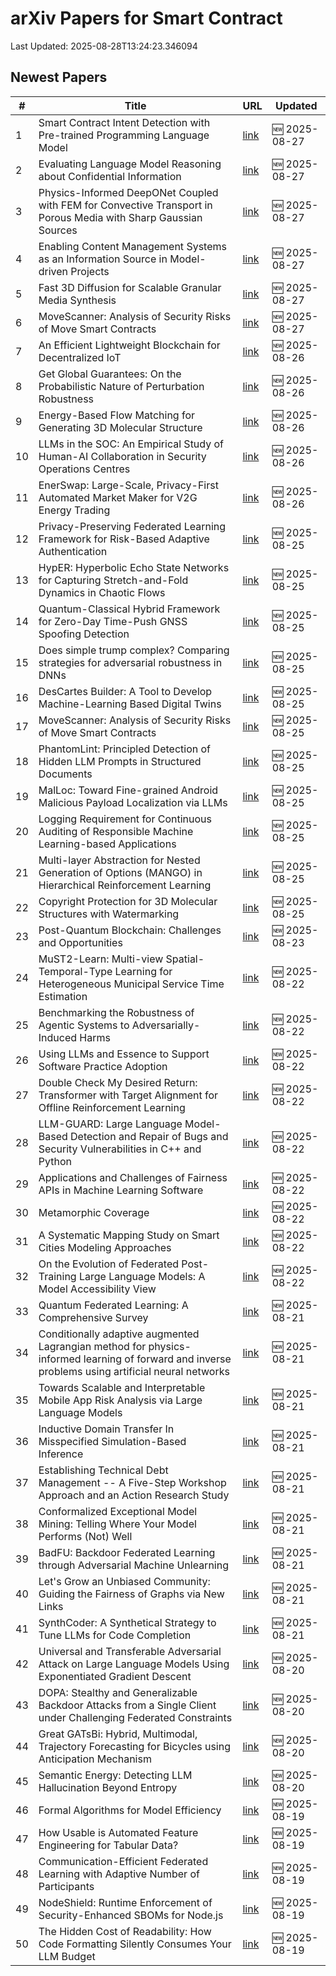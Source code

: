 # arXiv Papers for Smart Contract

Last Updated: 2025-08-28T13:24:23.346094

## Newest Papers

|\#|Title|URL|Updated|
|---|---|---|---|
|1|Smart Contract Intent Detection with Pre-trained Programming Language Model|[link](http://arxiv.org/abs/2508.20086v1)|🆕 2025-08-27|
|2|Evaluating Language Model Reasoning about Confidential Information|[link](http://arxiv.org/abs/2508.19980v1)|🆕 2025-08-27|
|3|Physics-Informed DeepONet Coupled with FEM for Convective Transport in Porous Media with Sharp Gaussian Sources|[link](http://arxiv.org/abs/2508.19847v1)|🆕 2025-08-27|
|4|Enabling Content Management Systems as an Information Source in Model-driven Projects|[link](http://arxiv.org/abs/2508.19797v1)|🆕 2025-08-27|
|5|Fast 3D Diffusion for Scalable Granular Media Synthesis|[link](http://arxiv.org/abs/2508.19752v1)|🆕 2025-08-27|
|6|MoveScanner: Analysis of Security Risks of Move Smart Contracts|[link](http://arxiv.org/abs/2508.17964v2)|🆕 2025-08-27|
|7|An Efficient Lightweight Blockchain for Decentralized IoT|[link](http://arxiv.org/abs/2508.19219v1)|🆕 2025-08-26|
|8|Get Global Guarantees: On the Probabilistic Nature of Perturbation Robustness|[link](http://arxiv.org/abs/2508.19183v1)|🆕 2025-08-26|
|9|Energy-Based Flow Matching for Generating 3D Molecular Structure|[link](http://arxiv.org/abs/2508.18949v1)|🆕 2025-08-26|
|10|LLMs in the SOC: An Empirical Study of Human-AI Collaboration in Security Operations Centres|[link](http://arxiv.org/abs/2508.18947v1)|🆕 2025-08-26|
|11|EnerSwap: Large-Scale, Privacy-First Automated Market Maker for V2G Energy Trading|[link](http://arxiv.org/abs/2508.18942v1)|🆕 2025-08-26|
|12|Privacy-Preserving Federated Learning Framework for Risk-Based Adaptive Authentication|[link](http://arxiv.org/abs/2508.18453v1)|🆕 2025-08-25|
|13|HypER: Hyperbolic Echo State Networks for Capturing Stretch-and-Fold Dynamics in Chaotic Flows|[link](http://arxiv.org/abs/2508.18196v1)|🆕 2025-08-25|
|14|Quantum-Classical Hybrid Framework for Zero-Day Time-Push GNSS Spoofing Detection|[link](http://arxiv.org/abs/2508.18085v1)|🆕 2025-08-25|
|15|Does simple trump complex? Comparing strategies for adversarial robustness in DNNs|[link](http://arxiv.org/abs/2508.18019v1)|🆕 2025-08-25|
|16|DesCartes Builder: A Tool to Develop Machine-Learning Based Digital Twins|[link](http://arxiv.org/abs/2508.17988v1)|🆕 2025-08-25|
|17|MoveScanner: Analysis of Security Risks of Move Smart Contracts|[link](http://arxiv.org/abs/2508.17964v1)|🆕 2025-08-25|
|18|PhantomLint: Principled Detection of Hidden LLM Prompts in Structured Documents|[link](http://arxiv.org/abs/2508.17884v1)|🆕 2025-08-25|
|19|MalLoc: Toward Fine-grained Android Malicious Payload Localization via LLMs|[link](http://arxiv.org/abs/2508.17856v1)|🆕 2025-08-25|
|20|Logging Requirement for Continuous Auditing of Responsible Machine Learning-based Applications|[link](http://arxiv.org/abs/2508.17851v1)|🆕 2025-08-25|
|21|Multi-layer Abstraction for Nested Generation of Options (MANGO) in Hierarchical Reinforcement Learning|[link](http://arxiv.org/abs/2508.17751v1)|🆕 2025-08-25|
|22|Copyright Protection for 3D Molecular Structures with Watermarking|[link](http://arxiv.org/abs/2508.17702v1)|🆕 2025-08-25|
|23|Post-Quantum Blockchain: Challenges and Opportunities|[link](http://arxiv.org/abs/2508.17071v1)|🆕 2025-08-23|
|24|MuST2-Learn: Multi-view Spatial-Temporal-Type Learning for Heterogeneous Municipal Service Time Estimation|[link](http://arxiv.org/abs/2508.16503v1)|🆕 2025-08-22|
|25|Benchmarking the Robustness of Agentic Systems to Adversarially-Induced Harms|[link](http://arxiv.org/abs/2508.16481v1)|🆕 2025-08-22|
|26|Using LLMs and Essence to Support Software Practice Adoption|[link](http://arxiv.org/abs/2508.16445v1)|🆕 2025-08-22|
|27|Double Check My Desired Return: Transformer with Target Alignment for Offline Reinforcement Learning|[link](http://arxiv.org/abs/2508.16420v1)|🆕 2025-08-22|
|28|LLM-GUARD: Large Language Model-Based Detection and Repair of Bugs and Security Vulnerabilities in C++ and Python|[link](http://arxiv.org/abs/2508.16419v1)|🆕 2025-08-22|
|29|Applications and Challenges of Fairness APIs in Machine Learning Software|[link](http://arxiv.org/abs/2508.16377v1)|🆕 2025-08-22|
|30|Metamorphic Coverage|[link](http://arxiv.org/abs/2508.16307v1)|🆕 2025-08-22|
|31|A Systematic Mapping Study on Smart Cities Modeling Approaches|[link](http://arxiv.org/abs/2508.16273v1)|🆕 2025-08-22|
|32|On the Evolution of Federated Post-Training Large Language Models: A Model Accessibility View|[link](http://arxiv.org/abs/2508.16261v1)|🆕 2025-08-22|
|33|Quantum Federated Learning: A Comprehensive Survey|[link](http://arxiv.org/abs/2508.15998v1)|🆕 2025-08-21|
|34|Conditionally adaptive augmented Lagrangian method for physics-informed learning of forward and inverse problems using artificial neural networks|[link](http://arxiv.org/abs/2508.15695v1)|🆕 2025-08-21|
|35|Towards Scalable and Interpretable Mobile App Risk Analysis via Large Language Models|[link](http://arxiv.org/abs/2508.15606v1)|🆕 2025-08-21|
|36|Inductive Domain Transfer In Misspecified Simulation-Based Inference|[link](http://arxiv.org/abs/2508.15593v1)|🆕 2025-08-21|
|37|Establishing Technical Debt Management -- A Five-Step Workshop Approach and an Action Research Study|[link](http://arxiv.org/abs/2508.15570v1)|🆕 2025-08-21|
|38|Conformalized Exceptional Model Mining: Telling Where Your Model Performs (Not) Well|[link](http://arxiv.org/abs/2508.15569v1)|🆕 2025-08-21|
|39|BadFU: Backdoor Federated Learning through Adversarial Machine Unlearning|[link](http://arxiv.org/abs/2508.15541v1)|🆕 2025-08-21|
|40|Let's Grow an Unbiased Community: Guiding the Fairness of Graphs via New Links|[link](http://arxiv.org/abs/2508.15499v1)|🆕 2025-08-21|
|41|SynthCoder: A Synthetical Strategy to Tune LLMs for Code Completion|[link](http://arxiv.org/abs/2508.15495v1)|🆕 2025-08-21|
|42|Universal and Transferable Adversarial Attack on Large Language Models Using Exponentiated Gradient Descent|[link](http://arxiv.org/abs/2508.14853v1)|🆕 2025-08-20|
|43|DOPA: Stealthy and Generalizable Backdoor Attacks from a Single Client under Challenging Federated Constraints|[link](http://arxiv.org/abs/2508.14530v1)|🆕 2025-08-20|
|44|Great GATsBi: Hybrid, Multimodal, Trajectory Forecasting for Bicycles using Anticipation Mechanism|[link](http://arxiv.org/abs/2508.14523v1)|🆕 2025-08-20|
|45|Semantic Energy: Detecting LLM Hallucination Beyond Entropy|[link](http://arxiv.org/abs/2508.14496v1)|🆕 2025-08-20|
|46|Formal Algorithms for Model Efficiency|[link](http://arxiv.org/abs/2508.14000v1)|🆕 2025-08-19|
|47|How Usable is Automated Feature Engineering for Tabular Data?|[link](http://arxiv.org/abs/2508.13932v1)|🆕 2025-08-19|
|48|Communication-Efficient Federated Learning with Adaptive Number of Participants|[link](http://arxiv.org/abs/2508.13803v1)|🆕 2025-08-19|
|49|NodeShield: Runtime Enforcement of Security-Enhanced SBOMs for Node.js|[link](http://arxiv.org/abs/2508.13750v1)|🆕 2025-08-19|
|50|The Hidden Cost of Readability: How Code Formatting Silently Consumes Your LLM Budget|[link](http://arxiv.org/abs/2508.13666v1)|🆕 2025-08-19|
